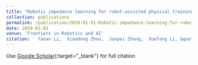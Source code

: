 ```yaml
---
title: "Robotic impedance learning for robot-assisted physical training"
collection: publications
permalink: /publication/2019-01-01-Robotic-impedance-learning-for-robot-assisted-physical-training
date: 2019-01-01
venue: 'Frontiers in Robotics and AI'
citation: ' Yanan Li,  Xiaodong Zhou,  Junpei Zhong,  Xuefang Li, &quot;Robotic impedance learning for robot-assisted physical training.&quot; Frontiers in Robotics and AI, 2019.'
---
```

Use [Google Scholar](https://scholar.google.com/scholar?q=Robotic+impedance+learning+for+robot+assisted+physical+training){:target="_blank"} for full citation